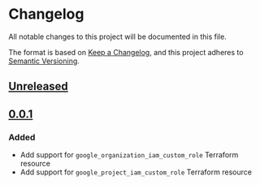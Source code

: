 # Changelog

All notable changes to this project will be documented in this file.

The format is based on [Keep a Changelog](https://keepachangelog.com/en/1.0.0/),
and this project adheres to [Semantic Versioning](https://semver.org/spec/v2.0.0.html).

## [Unreleased]

## [0.0.1]

### Added

- Add support for `google_organization_iam_custom_role` Terraform resource
- Add support for `google_project_iam_custom_role` Terraform resource


[unreleased]: https://github.com/mineiros-io/terraform-google-iam-custom-role/compare/v0.0.1...HEAD
<!-- [0.0.2]: https://github.com/mineiros-io/terraform-google-iam-custom-role/compare/v0.0.1...v0.0.2 -->
[0.0.1]: https://github.com/mineiros-io/terraform-google-iam-custom-role/releases/tag/v0.0.1
